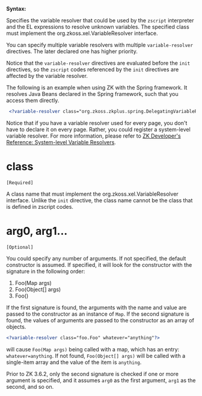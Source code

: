 **Syntax:**

<?variable-resolver class="..." 
   [''arg0''="..."] [''arg1''="..."] [''arg2''="..."] [''arg3''="..."]?>

Specifies the variable resolver that could be used by the `zscript`
interpreter and the EL expressions to resolve unknown variables. The
specified class must implement the
<javadoc type="interface">org.zkoss.xel.VariableResolver</javadoc>
interface.

You can specify multiple variable resolvers with multiple
`variable-resolver` directives. The later declared one has higher
priority.

Notice that the `variable-resolver` directives are evaluated before the
`init` directives, so the `zscript` codes referenced by the `init`
directives are affected by the variable resolver.

The following is an example when using ZK with the Spring framework. It
resolves Java Beans declared in the Spring framework, such that you
access them directly.

``` xml
 <?variable-resolver class="org.zkoss.zkplus.spring.DelegatingVariableResolver"?>
```

Notice that if you have a variable resolver used for every page, you
don't have to declare it on every page. Rather, you could register a
system-level variable resolver. For more information, please refer to
[ZK Developer's Reference: System-level Variable
Resolvers](ZK_Developer's_Reference/UI_Composing/ZUML/EL_Expressions#System-level_Variable_Resolver).

# class

`[Required]`

A class name that must implement the
<javadoc type="interface">org.zkoss.xel.VariableResolver</javadoc>
interface. Unlike the `init` directive, the class name cannot be the
class that is defined in zscript codes.

# arg0, arg1...

`[Optional]`

You could specify any number of arguments. If not specified, the default
constructor is assumed. If specified, it will look for the constructor
with the signature in the following order:

1.  Foo(Map args)
2.  Foo(Object\[\] args)
3.  Foo()

If the first signature is found, the arguments with the name and value
are passed to the constructor as an instance of `Map`. If the second
signature is found, the values of arguments are passed to the
constructor as an array of objects.

``` xml
<?variable-resolver class="foo.Foo" whatever="anything"?>
```

will cause `Foo(Map args)` being called with a map, which has an entry:
`whatever=anything`. If not found, `Foo(Object[] args)` will be called
with a single-item array and the value of the item is `anything`.

Prior to ZK 3.6.2, only the second signature is checked if one or more
argument is specified, and it assumes `arg0` as the first argument,
`arg1` as the second, and so on.
